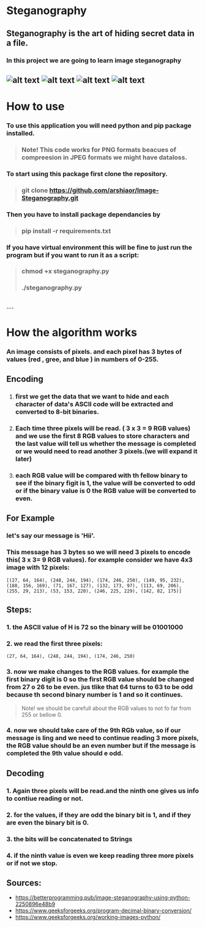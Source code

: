 # Steganography
## Steganography is the art of hiding secret data in a file.
### In this project we are going to learn image steganography
![alt text](https://img.shields.io/badge/-Python-green)
![alt text](https://img.shields.io/badge/-Steganography-blue)
![alt text](https://img.shields.io/badge/-Security-yellow)
![alt text](https://img.shields.io/badge/-Image%20Proccessing-orange)
---
# How to use 
### To use this application you will  need python and pip package installed.
> ### Note! This code works for PNG formats beacues of compreesion in JPEG formats we might have dataloss.

### To start using this package first clone the repository.
> ### git clone https://github.com/arshiaor/Image-Steganography.git

### Then you have to install package dependancies by 
> ### pip install -r requirements.txt

### If you have virtual environment this will be fine to just run the program but if you want to run it as a script: 
> ### chmod +x steganography.py
> ### ./steganography.py
<br> 
--- 

# How the algorithm works

### An image consists of pixels. and each pixel has 3 bytes of values (red , gree, and blue ) in numbers of 0-255.

## Encoding
1. ### first we get the data that we want to hide and each character of data's ASCII code will be extracted and converted to 8-bit binaries.
2. ### Each time three pixels will be read. ( 3 x 3 = 9 RGB values) and we use the first 8 RGB values to store characters and the last value will tell us whether the message is completed or we would need to read another 3 pixels.(we will expand it later)
3. ### each RGB value will be compared with th fellow binary to see if the binary figit is 1, the value will be converted to odd or if the binary value is 0 the RGB value will be converted to even.

## For Example
### let's say our message is 'Hii'. <br >
### This message has 3 bytes so we will need 3 pixels to encode this( 3 x 3= 9 RGB values). for example consider we have 4x3 image with 12 pixels:
```
[(27, 64, 164), (248, 244, 194), (174, 246, 250), (149, 95, 232),
(188, 156, 169), (71, 167, 127), (132, 173, 97), (113, 69, 206),
(255, 29, 213), (53, 153, 220), (246, 225, 229), (142, 82, 175)]
```
## Steps:
### 1. the ASCII value of H is 72 so the binary will be 01001000
### 2. we read the first three pixels:
```
(27, 64, 164), (248, 244, 194), (174, 246, 250)
```
### 3. now we make changes to the RGB values. for example the first binary digit is 0 so the first RGB value should be changed from 27 o 26 to be even. jus tlike that 64 turns to 63 to be odd because th second binary number is 1 and so it continues.
> Note! we should be carefull about the RGB values to not fo far from 255 or bellow 0. 

### 4. now we should take care of the 9th RGb value, so if our message is ling and we need to continue reading 3 more pixels, the RGB value should be an even number but if the message is completed the 9th value should e odd.

## Decoding
### 1. Again three pixels will be read.and the ninth one gives us info to contiue reading or not.
### 2. for the values, if they are odd the binary bit is 1, and if they are even the binary bit is 0.
### 3. the bits will be concatenated to Strings 
### 4. if the ninth value is even we keep reading three more pixels or if not we stop.
## Sources: 
- https://betterprogramming.pub/image-steganography-using-python-2250896e48b9 <br>
- https://www.geeksforgeeks.org/program-decimal-binary-conversion/ <br>
- https://www.geeksforgeeks.org/working-images-python/ <br>